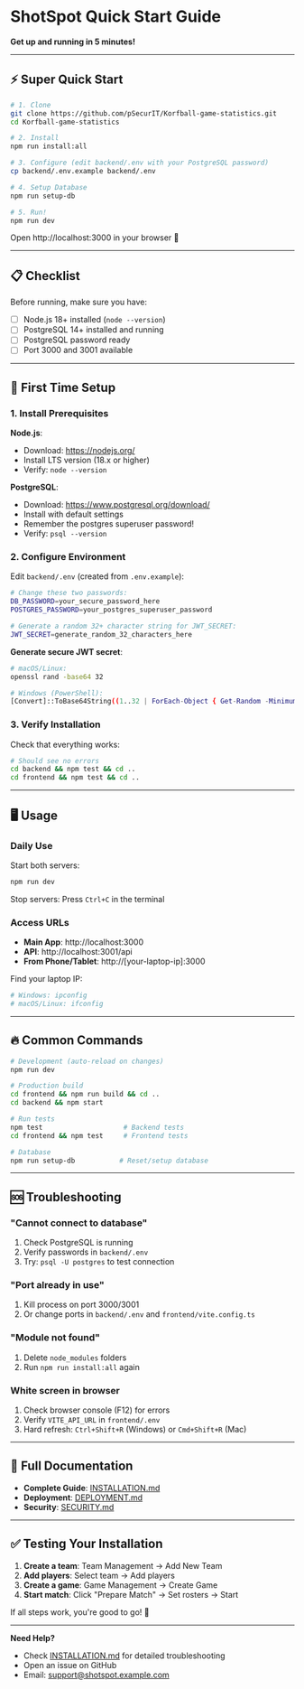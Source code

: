 # ShotSpot Quick Start Guide

**Get up and running in 5 minutes!**

---

## ⚡ Super Quick Start

```bash
# 1. Clone
git clone https://github.com/pSecurIT/Korfball-game-statistics.git
cd Korfball-game-statistics

# 2. Install
npm run install:all

# 3. Configure (edit backend/.env with your PostgreSQL password)
cp backend/.env.example backend/.env

# 4. Setup Database
npm run setup-db

# 5. Run!
npm run dev
```

Open http://localhost:3000 in your browser 🎉

---

## 📋 Checklist

Before running, make sure you have:

- [ ] Node.js 18+ installed (`node --version`)
- [ ] PostgreSQL 14+ installed and running
- [ ] PostgreSQL password ready
- [ ] Port 3000 and 3001 available

---

## 🎯 First Time Setup

### 1. Install Prerequisites

**Node.js**:
- Download: https://nodejs.org/
- Install LTS version (18.x or higher)
- Verify: `node --version`

**PostgreSQL**:
- Download: https://www.postgresql.org/download/
- Install with default settings
- Remember the postgres superuser password!
- Verify: `psql --version`

### 2. Configure Environment

Edit `backend/.env` (created from `.env.example`):

```bash
# Change these two passwords:
DB_PASSWORD=your_secure_password_here
POSTGRES_PASSWORD=your_postgres_superuser_password

# Generate a random 32+ character string for JWT_SECRET:
JWT_SECRET=generate_random_32_characters_here
```

**Generate secure JWT secret**:
```bash
# macOS/Linux:
openssl rand -base64 32

# Windows (PowerShell):
[Convert]::ToBase64String((1..32 | ForEach-Object { Get-Random -Minimum 0 -Maximum 256 }))
```

### 3. Verify Installation

Check that everything works:
```bash
# Should see no errors
cd backend && npm test && cd ..
cd frontend && npm test && cd ..
```

---

## 🖥️ Usage

### Daily Use

Start both servers:
```bash
npm run dev
```

Stop servers: Press `Ctrl+C` in the terminal

### Access URLs

- **Main App**: http://localhost:3000
- **API**: http://localhost:3001/api
- **From Phone/Tablet**: http://[your-laptop-ip]:3000

Find your laptop IP:
```bash
# Windows: ipconfig
# macOS/Linux: ifconfig
```

---

## 🔥 Common Commands

```bash
# Development (auto-reload on changes)
npm run dev

# Production build
cd frontend && npm run build && cd ..
cd backend && npm start

# Run tests
npm test                    # Backend tests
cd frontend && npm test     # Frontend tests

# Database
npm run setup-db           # Reset/setup database
```

---

## 🆘 Troubleshooting

### "Cannot connect to database"
1. Check PostgreSQL is running
2. Verify passwords in `backend/.env`
3. Try: `psql -U postgres` to test connection

### "Port already in use"
1. Kill process on port 3000/3001
2. Or change ports in `backend/.env` and `frontend/vite.config.ts`

### "Module not found"
1. Delete `node_modules` folders
2. Run `npm run install:all` again

### White screen in browser
1. Check browser console (F12) for errors
2. Verify `VITE_API_URL` in `frontend/.env`
3. Hard refresh: `Ctrl+Shift+R` (Windows) or `Cmd+Shift+R` (Mac)

---

## 📖 Full Documentation

- **Complete Guide**: [INSTALLATION.md](INSTALLATION.md)
- **Deployment**: [DEPLOYMENT.md](DEPLOYMENT.md)
- **Security**: [SECURITY.md](SECURITY.md)

---

## ✅ Testing Your Installation

1. **Create a team**: Team Management → Add New Team
2. **Add players**: Select team → Add players
3. **Create a game**: Game Management → Create Game
4. **Start match**: Click "Prepare Match" → Set rosters → Start

If all steps work, you're good to go! 🎊

---

**Need Help?** 
- Check [INSTALLATION.md](INSTALLATION.md) for detailed troubleshooting
- Open an issue on GitHub
- Email: support@shotspot.example.com
